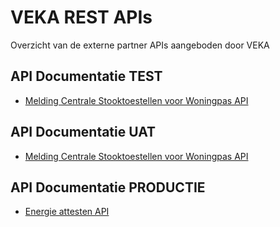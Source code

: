 # VEKA REST APIs

Overzicht van de externe partner APIs aangeboden door VEKA

## API Documentatie TEST

* [Melding Centrale Stooktoestellen voor Woningpas API](/docs/mcs-wp-api-test-v1.md)


## API Documentatie UAT

* [Melding Centrale Stooktoestellen voor Woningpas API](/docs/mcs-wp-api-test-v1.md)

## API Documentatie PRODUCTIE

* [Energie attesten API](/docs/energie-attesten-api.md)